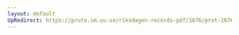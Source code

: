 ```yaml
---
layout: default
UpRedirect: https://pruto.im.uu.se/riksdagen-records-pdf/1876/prot-1876--ak--054.pdf
---
```

